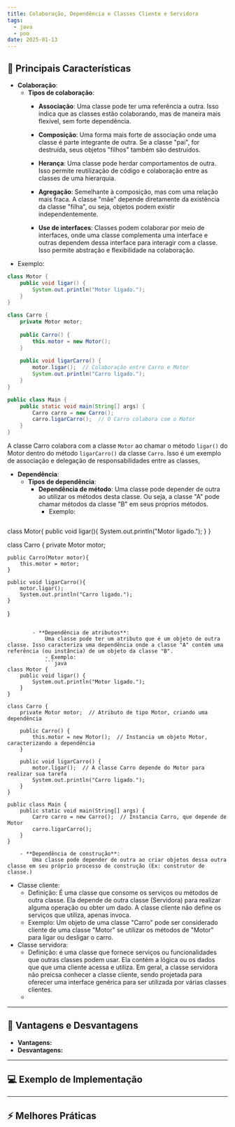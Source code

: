 ```yaml
---
title: Colaboração, Dependência e Classes Cliente e Servidora
tags:
  - java
  - poo
date: 2025-01-13
---
```


## 📝 Principais Características

- **Colaboração**:
	- **Tipos de colaboração**:
		- **Associação**: Uma classe pode ter uma referência a outra. Isso indica que as classes estão colaborando, mas de maneira mais flexível, sem forte dependência.
		  
		- **Composição**:
			Uma forma mais forte de associação onde uma classe é parte integrante de outra. Se a classe "pai", for destruída, seus objetos "filhos" também são destruídos.
			
		- **Herança**:
			Uma classe pode herdar comportamentos de outra. Isso permite reutilização de código e colaboração entre as classes de uma hierarquia.
			
		- **Agregação**: 
			Semelhante à composição, mas com uma relação mais fraca. A classe "mãe" depende diretamente da existência da classe "filha", ou seja, objetos podem existir independentemente.
			
		- **Use de interfaces**: 
			Classes podem colaborar por meio de interfaces, onde uma classe complementa uma interface e outras dependem dessa interface para interagir com a classe. Isso permite abstração e flexibilidade na colaboração.
- Exemplo:
```java
class Motor {
    public void ligar() {
        System.out.println("Motor ligado.");
    }
}

class Carro {
    private Motor motor;
    
    public Carro() {
        this.motor = new Motor();
    }
    
    public void ligarCarro() {
        motor.ligar();  // Colaboração entre Carro e Motor
        System.out.println("Carro ligado.");
    }
}

public class Main {
    public static void main(String[] args) {
        Carro carro = new Carro();
        carro.ligarCarro();  // O Carro colabora com o Motor
    }
}
```
A classe Carro colabora com a classe ``Motor`` ao chamar o método ``ligar()`` do Motor dentro do método ``ligarCarro()`` da classe ``Carro``. Isso é um exemplo de associação e delegação de responsabilidades entre as classes,

- **Dependência**:
	- **Tipos de dependência**:
		- **Dependência de método**:
			Uma classe pode depender de outra ao utilizar os métodos desta classe. Ou seja, a classe "A" pode chamar métodos da classe "B" em seus próprios métodos.
			- Exemplo:
			```java
class Motor{
	public void ligar(){
		System.out.println("Motor ligado.");
	}
}

class Carro {
	private Motor motor;
	
	public Carro(Motor motor){
		this.motor = motor;
	}
	
	public void ligarCarro(){
		motor.ligar();
		System.out.println("Carro ligado.");
	}
}
```
			
		- **Dependência de atributos**:
			Uma classe pode ter um atributo que é um objeto de outra classe. Isso caracteriza uma dependência onde a classe "A" contém uma referência (ou instância) de um objeto da classe "B".
			- Exemplo:
			```java
class Motor {
    public void ligar() {
        System.out.println("Motor ligado.");
    }
}

class Carro {
    private Motor motor;  // Atributo de tipo Motor, criando uma dependência
    
    public Carro() {
        this.motor = new Motor();  // Instancia um objeto Motor, caracterizando a dependência
    }

    public void ligarCarro() {
        motor.ligar();  // A classe Carro depende do Motor para realizar sua tarefa
        System.out.println("Carro ligado.");
    }
}

public class Main {
    public static void main(String[] args) {
        Carro carro = new Carro();  // Instancia Carro, que depende de Motor
        carro.ligarCarro();
    }
}

```
			
		- **Dependência de construção**:
			Uma classe pode depender de outra ao criar objetos dessa outra classe em seu próprio processo de construção (Ex: construtor de classe.)
			
- Classe cliente:
	- Definição:
			É uma classe que consome os serviços ou métodos de outra classe. Ela depende de outra classe (Servidora) para realizar alguma operação ou obter um dado. A classe cliente não define os serviços que utiliza, apenas invoca.
	- Exemplo: 
			Um objeto de uma classe "Carro" pode ser considerado cliente de uma classe "Motor" se utilizar os métodos de "Motor" para ligar ou desligar o carro.
- Classe servidora:
	- Definição:
			é uma classe que fornece serviços ou funcionalidades que outras classes podem usar. Ela contém a lógica ou os dados que que uma cliente acessa e utiliza. Em geral, a classe servidora não preicsa conhecer a classe cliente, sendo projetada para oferecer uma interface genérica para ser utilizada por várias classes clientes.
	- 

---

## 🧩 Vantagens e Desvantagens

- **Vantagens:**
- **Desvantagens:**

---

## 💻 Exemplo de Implementação

---

## ⚡ Melhores Práticas
